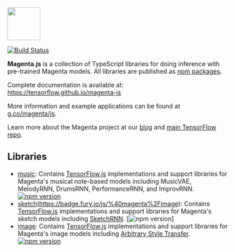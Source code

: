 <img src="https://github.com/tensorflow/magenta/raw/master/magenta-logo-bg.png" height="75">

[![Build Status](https://travis-ci.org/tensorflow/magenta-js.svg?branch=master)](https://travis-ci.org/tensorflow/magenta-js)

**Magenta.js** is a collection of TypeScript libraries for doing inference with pre-trained Magenta models.
All libraries are published as [npm packages](https://www.npmjs.com/search?q=%40magenta).

Complete documentation is available at: https://tensorflow.github.io/magenta-js

More information and example applications can be found at [g.co/magenta/js](https://g.co/magenta/js).

Learn more about the Magenta project at our [blog](https://magenta.tensorflow.org) and [main TensorFlow repo](https://github.com/tensorflow/magenta).

## Libraries

* [music](music): Contains [TensorFlow.js](https://js.tensorflow.org) implementations and support libraries for Magenta's musical note-based models including MusicVAE, MelodyRNN, DrumsRNN, PerformanceRNN, and ImprovRNN. [![npm version](https://badge.fury.io/js/%40magenta%2Fmusic.svg)](https://badge.fury.io/js/%40magenta%2Fimage)
* [sketch](sketch)(https://badge.fury.io/js/%40magenta%2Fimage): Contains [TensorFlow.js](https://js.tensorflow.org) implementations and support libraries for Magenta's sketch models including [SketchRNN](https://goo.gl/magenta/sketchrnn). [![npm version](https://badge.fury.io/js/%40magenta%2Fsketch.svg)]
* [image](image): Contains [TensorFlow.js](https://js.tensorflow.org) implementations and support libraries for Magenta's image models including [Arbitrary Style Transfer](https://github.com/tensorflow/magenta/tree/master/magenta/models/arbitrary_image_stylization). [![npm version](https://badge.fury.io/js/%40magenta%2Fimage.svg)](https://badge.fury.io/js/%40magenta%2Fimage)

